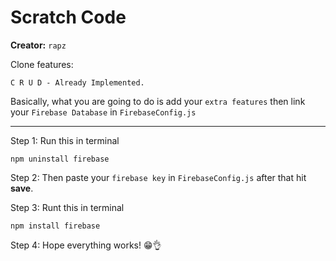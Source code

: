 # Scratch Code
**Creator:** `rapz`  

Clone features: 
```
C R U D - Already Implemented.
```

Basically, what you are going to do is add your `extra features` then link your `Firebase Database` in `FirebaseConfig.js`  

---

Step 1: Run this in terminal
```
npm uninstall firebase
```
Step 2: Then paste your `firebase key` in `FirebaseConfig.js` after that hit **save**.  

Step 3: Runt this in terminal
```
npm install firebase
```
Step 4: Hope everything works! 😁👌

